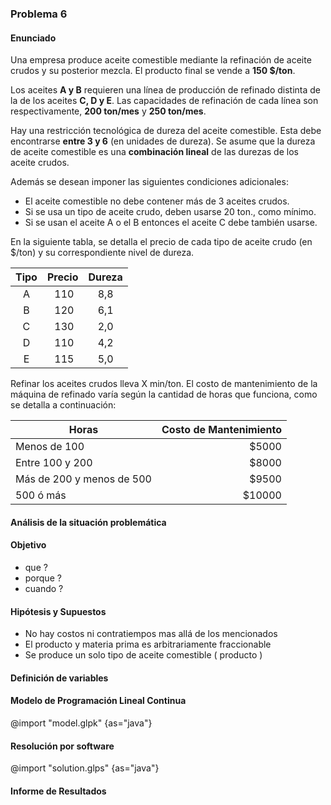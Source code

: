 ### Problema 6

#### Enunciado

Una empresa produce aceite comestible mediante la refinación de aceite crudos y su posterior mezcla.
El producto final se vende a **150 \$/ton**.

Los aceites **A y B** requieren una línea de producción de refinado distinta de la de los aceites **C, D y E**.
Las capacidades de refinación de cada línea son respectivamente, **200 ton/mes** y **250 ton/mes**.

Hay una restricción tecnológica de dureza del aceite comestible.
Esta debe encontrarse **entre 3 y 6** (en unidades de dureza).
Se asume que la dureza de aceite comestible es una **combinación lineal** de las durezas de los aceite crudos.

Además se desean imponer las siguientes condiciones adicionales:

- El aceite comestible no debe contener más de 3 aceites crudos.
- Si se usa un tipo de aceite crudo, deben usarse 20 ton., como mínimo.
- Si se usan el aceite A o el B entonces el aceite C debe también usarse.

En la siguiente tabla, se detalla el precio de cada tipo de aceite crudo (en \$/ton) y su correspondiente nivel de dureza.

| Tipo | Precio | Dureza |
| :--: | :----: | :----: |
|  A   |   110  |  8,8   |
|  B   |   120  |  6,1   |
|  C   |   130  |  2,0   |
|  D   |   110  |  4,2   |
|  E   |   115  |  5,0   |

Refinar los aceites crudos lleva X min/ton.
El costo de mantenimiento de la máquina de refinado varía según la cantidad de horas que funciona, como se detalla a continuación:

| Horas                     | Costo de Mantenimiento |
| ------------------------- | ---------------------: |
| Menos de 100              |                 \$5000 |
| Entre 100 y 200           |                 \$8000 |
| Más de 200 y menos de 500 |                 \$9500 |
| 500 ó más                 |                \$10000 |

#### Análisis de la situación problemática

#### Objetivo

- que ?
- porque ?
- cuando ?

#### Hipótesis y Supuestos

- No hay costos ni contratiempos mas allá de los mencionados
- El producto y materia prima es arbitrariamente fraccionable
- Se produce un solo tipo de aceite comestible ( producto )

#### Definición de variables

#### Modelo de Programación Lineal Continua

@import "model.glpk" {as="java"}

#### Resolución por software

@import "solution.glps" {as="java"}

#### Informe de Resultados
